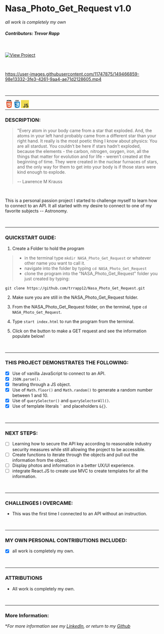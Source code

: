 # Nasa_Photo_Get_Request v1.0

*all work is completely my own*

##### Contributors: Trevor Rapp

<br>

[![View Project](https://user-images.githubusercontent.com/11747875/141830030-bb37c7b2-7c74-43fa-b705-779189b9f380.png)](https://trrapp12.github.io/Nasa_Photo_Get_Request/)

<br>

https://user-images.githubusercontent.com/11747875/149466859-98e13332-3fe3-4261-9aa4-ae71d2128605.mp4

<br/>

---

<img align="left" alt="HTML5" width="26px" src="https://raw.githubusercontent.com/github/explore/80688e429a7d4ef2fca1e82350fe8e3517d3494d/topics/html/html.png" />
<img align="left" alt="CSS3" width="26px" src="https://raw.githubusercontent.com/github/explore/80688e429a7d4ef2fca1e82350fe8e3517d3494d/topics/css/css.png" />
<img align="left" alt="JavaScript" width="26px" src="https://raw.githubusercontent.com/github/explore/80688e429a7d4ef2fca1e82350fe8e3517d3494d/topics/javascript/javascript.png" />
<br>

---

### DESCRIPTION:

> "Every atom in your body came from a star that exploded.
> And, the atoms in your left hand probably came from a different
> star than your right hand. It really is the most poetic thing
> I know about physics: You are all stardust. You couldn’t be here
> if stars hadn’t exploded, because the elements -
> the carbon, nitrogen, oxygen, iron, all the things that matter
> for evolution and for life - weren’t created at the beginning of time.
> They were created in the nuclear furnaces of stars, and the only
> way for them to get into your body is if those stars were kind enough to explode.
>
> -- Lawrence M Krauss

<br/>

This is a personal passion project I started to challenge myself to learn how to connect to an API.  It all started with my desire to connect to one of my favorite subjects -- Astronomy.

<br/>

---

### QUICKSTART GUIDE:

1. Create a Folder to hold the program
 > - in the terminal type `mkdir NASA_Photo_Get_Request` or whatever other name you want to call it. 
 > - navigate into the folder by typing `cd NASA_Photo_Get_Request`
 > - clone the program into the "NASA_Photo_Get_Request" folder you just created by typing: 
 
 ```
 git clone https://github.com/trrapp12/Nasa_Photo_Get_Request.git
 ```
  
2. Make sure you are still in the NASA_Photo_Get_Request folder.
 
3. From the NASA_Photo_Get_Request folder, on the terminal, type `cd NASA_Photo_Get_Request`. 

4. Type `start index.html` to run the program from the terminal. 

5. Click on the button to make a GET request and see the information populate below!

<br/>

---

### THIS PROJECT DEMONSTRATES THE FOLLOWING:

- [x] Use of vanilla JavaScript to connect to an API.
- [x] ```JSON.parse().```
- [x] Iterating through a JS object.
- [x] Use of ```Math.floor()``` and ```Math.random()``` to generate a random number between 1 and 10.
- [x] Use of ```querySelector()``` and ```querySelectorAll()```.
- [x] Use of template literals `` ` ``  and placeholders `&{}`.

<br/>

---

### NEXT STEPS:

- [ ] Learning how to secure the API key according to reasonable industry security measures while still allowing the project to be accessible.
- [ ] Create functions to iterate through the objects and pull out the information from the object.
- [ ] Display photos and information in a better UX/UI experience.
- [ ] integrate React.JS to create use MVC to create templates for all the information.
      
<br/>

---

### CHALLENGES I OVERCAME:

* This was the first time I connected to an API without an instruction.

<br/>

---

### MY OWN PERSONAL CONTRIBUTIONS INCLUDED:

- [X] all work is completely my own.  

<br/>

---

### ATTRIBUTIONS

* All work is completely my own.

<br/>

---

### More Information:

\**For more information see my [LinkedIn](https://www.linkedin.com/in/trevor-rapp-042a1037), or return to my [Github](https://github.com/trrapp12)*



